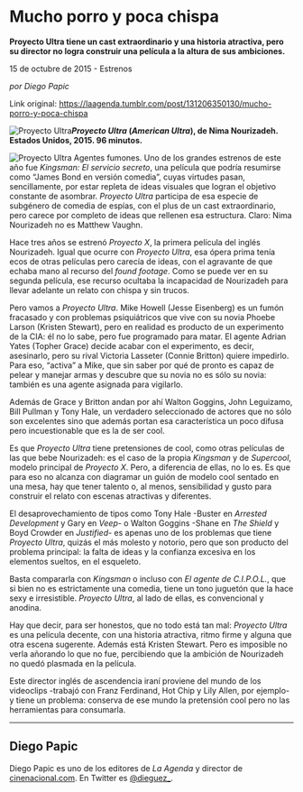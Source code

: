 # Mucho porro y poca chispa

**Proyecto Ultra tiene un cast extraordinario y una historia atractiva, pero su director no logra construir una película a la altura de sus ambiciones.**

15 de octubre de 2015 - Estrenos

_por Diego Papic_

Link original: https://laagenda.tumblr.com/post/131206350130/mucho-porro-y-poca-chispa

![Proyecto Ultra](https://64.media.tumblr.com/ac8ac2f81c08c51538f2626e5cab8777/tumblr_inline_pk359rN3Z11t6q87u_500.jpg)***Proyecto Ultra* (*American Ultra*), de Nima Nourizadeh.  
 Estados Unidos, 2015. 96 minutos.**

![Proyecto Ultra](https://64.media.tumblr.com/ac8ac2f81c08c51538f2626e5cab8777/tumblr_inline_pk359rN3Z11t6q87u_500.jpg) Agentes fumones. Uno de los grandes estrenos de este año fue *Kingsman: El servicio secreto*, una película que podría resumirse como “James Bond en versión comedia”, cuyas virtudes pasan, sencillamente, por estar repleta de ideas visuales que logran el objetivo constante de asombrar. *Proyecto Ultra* participa de esa especie de subgénero de comedia de espías, con el plus de un cast extraordinario, pero carece por completo de ideas que rellenen esa estructura. Claro: Nima Nourizadeh no es Matthew Vaughn.

Hace tres años se estrenó *Proyecto X*, la primera película del inglés Nourizadeh. Igual que ocurre con *Proyecto Ultra*, esa ópera prima tenía ecos de otras películas pero carecía de ideas, con el agravante de que echaba mano al recurso del *found footage*. Como se puede ver en su segunda película, ese recurso ocultaba la incapacidad de Nourizadeh para llevar adelante un relato con chispa y sin trucos.

Pero vamos a *Proyecto Ultra*. Mike Howell (Jesse Eisenberg) es un fumón fracasado y con problemas psiquiátricos que vive con su novia Phoebe Larson (Kristen Stewart), pero en realidad es producto de un experimento de la CIA: él no lo sabe, pero fue programado para matar. El agente Adrian Yates (Topher Grace) decide acabar con el experimento, es decir, asesinarlo, pero su rival Victoria Lasseter (Connie Britton) quiere impedirlo. Para eso, “activa” a Mike, que sin saber por qué de pronto es capaz de pelear y manejar armas y descubre que su novia no es sólo su novia: también es una agente asignada para vigilarlo.

Además de Grace y Britton andan por ahí Walton Goggins, John Leguizamo, Bill Pullman y Tony Hale, un verdadero seleccionado de actores que no sólo son excelentes sino que además portan esa característica un poco difusa pero incuestionable que es la de ser cool.

Es que *Proyecto Ultra* tiene pretensiones de cool, como otras películas de las que bebe Nourizadeh: es el caso de la propia *Kingsman* y de *Supercool*, modelo principal de *Proyecto X*. Pero, a diferencia de ellas, no lo es. Es que para eso no alcanza con diagramar un guión de modelo cool sentado en una mesa, hay que tener talento o, al menos, sensibilidad y gusto para construir el relato con escenas atractivas y diferentes.

El desaprovechamiento de tipos como Tony Hale -Buster en *Arrested Development* y Gary en *Veep*- o Walton Goggins -Shane en *The Shield* y Boyd Crowder en *Justified*- es apenas uno de los problemas que tiene *Proyecto Ultra*, quizás el más molesto y notorio, pero que son producto del problema principal: la falta de ideas y la confianza excesiva en los elementos sueltos, en el esqueleto.

Basta compararla con *Kingsman* o incluso con *El agente de C.I.P.O.L.*, que si bien no es estrictamente una comedia, tiene un tono juguetón que la hace sexy e irresistible. *Proyecto Ultra*, al lado de ellas, es convencional y anodina.

Hay que decir, para ser honestos, que no todo está tan mal: *Proyecto Ultra* es una película decente, con una historia atractiva, ritmo firme y alguna que otra escena sugerente. Además está Kristen Stewart. Pero es imposible no verla añorando lo que no fue, percibiendo que la ambición de Nourizadeh no quedó plasmada en la película.

Este director inglés de ascendencia iraní proviene del mundo de los videoclips -trabajó con Franz Ferdinand, Hot Chip y Lily Allen, por ejemplo- y tiene un problema: conserva de ese mundo la pretensión cool pero no las herramientas para consumarla.

  




---

 Diego Papic
------------

 Diego Papic es uno de los editores de *La Agenda* y director de [cinenacional.com](http://www.cinenacional.com). En Twitter es [@dieguez\_](http://www.twitter.com/dieguez_). 

